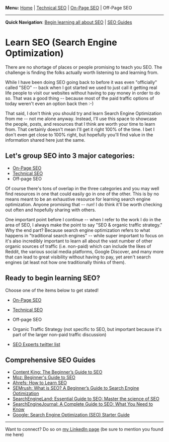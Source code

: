 <b>Menu:</b> <a href="/">Home</a> | <a href="technical-seo">Technical SEO</a> | <a href="on-page-seo">On-Page SEO</a> | Off-Page SEO
<hr>
<strong>Quick Navigation</strong>: <a href="#seo-training">Begin learning all about SEO</a> | <a href="#seo-guides">SEO Guides</a>

# Learn SEO (Search Engine Optimization)

There are no shortage of places or people promising to teach you SEO. The challenge is finding the folks actually worth listening to and learning from.

While I have been doing SEO going back to before it was even "officially" called "SEO" -- back when I got started we used to just call it getting real life people to visit
our websites without having to pay money in order to do so. That was a good thing -- because most of the paid traffic options of today weren't even an option back then :-)

That said, I don't think you should try and learn Search Engine Optimization from me -- not me alone anyway. Instead, I'll use this space to showcase the people, posts, 
and resources that I think are worth your time to learn from. That certainly doesn't mean I'll get it right 100% of the time. I bet I don't even get close to 100% right, but hopefully you'll find
value in the information shared here just the same.

## Let's group SEO into 3 major categories:

* <a href="on-page-seo">On-Page SEO</a>
* <a href="technical-seo" title="Technical SEO">Technical SEO</a>
* Off-page SEO

Of course there's tons of overlap in the three categories and you may well find resources in one that could easily go in one of the other. This is by no means meant to
be an exhaustive resource for learning search engine optimization. Anyone promising that -- run! I do think it'll be worth checking out often and hopefully sharing with others.

One important point before I continue -- when I refer to the work I do in the area of SEO, I always make the point to say "SEO & organic traffic strategy." 
Why the end part? Because search engine optimization refers to what happens in "traditional search engines" -- while super important to focus on it's also incredibly 
important to learn all about the vast number of other organic sources of traffic (i.e. non-paid) which can include the likes of Reddit, the various social media platforms, Google Discover, and many more that can lead to great visibility without having to pay, yet aren't search engines (at least not how one traditionally thinks of them).

<h2 id="seo-training">Ready to begin learning SEO?</h2> 
Choose one of the items below to get stated!

* <a href="on-page-seo">On-Page SEO</a>
* <a href="technical-seo" title="Learn Technical SEO">Technical SEO</a>
* Off-page SEO
* Organic Traffic Strategy (not specific to SEO, but important because it's part of the larger non-paid traffic discussion)

* <a href="https://twitter.com/i/lists/225581017">SEO Experts twitter list</a>

<h2 id="seo-guides">Comprehensive SEO Guides</h2>

  * <a href="https://www.contentkingapp.com/academy/seo-guide/">Content King: The Beginner’s Guide to SEO</a>
  * <a href="https://moz.com/beginners-guide-to-seo">Moz: Beginner's Guide to SEO</a>
  * <a href="https://ahrefs.com/blog/learn-seo/">Ahrefs: How to Learn SEO</a>
  * <a href="https://www.semrush.com/blog/what-is-seo/">SEMrush: What is SEO? A Beginner’s Guide to Search Engine Optimization</a>
  * <a href="https://searchengineland.com/guide/seo">SearchEngineLand: Essential Guide to SEO: Master the science of SEO</a>
  * <a href="https://www.searchenginejournal.com/seo-guide/">SearchEngineJournal: A Complete Guide to SEO: What You Need to Know</a>
  * <a href="https://support.google.com/webmasters/answer/7451184?hl=en">Google: Search Engine Optimization (SEO) Starter Guide</a>
  

<hr>
Want to connect? Do so on <a href="https://www.linkedin.com/in/joshhinds">my LinkedIn page</a> (be sure to mention you found me here) 
